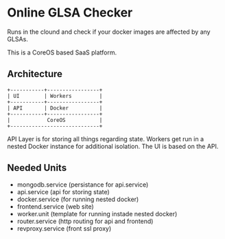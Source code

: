 # Online GLSA Checker

Runs in the clound and check if your docker images are affected by any GLSAs.

This is a CoreOS based SaaS platform.

## Architecture

````
+-----------+-----------------+
| UI        | Workers         |
+-----------+-----------------+
| API       | Docker          |
+-----------+-----------------+
|            CoreOS           |
+-----------------------------+

````

API Layer is for storing all things regarding state. Workers get run in a nested
Docker instance for additional isolation. The UI is based on the API.

## Needed Units

* mongodb.service (persistance for api.service)
* api.service (api for storing state)
* docker.service (for running nested docker)
* frontend.service (web site)
* worker.unit (template for running instade nested docker)
* router.service (http routing for api and frontend)
* revproxy.service (front ssl proxy)

